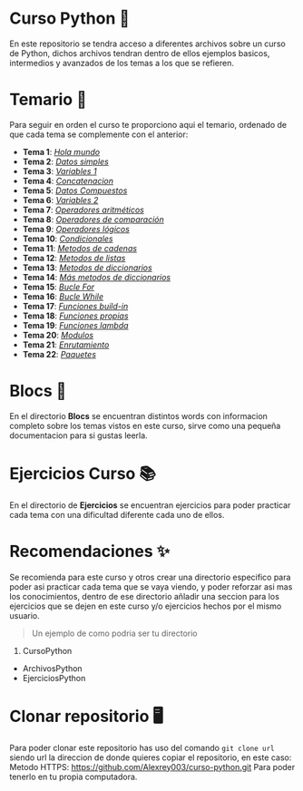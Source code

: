 # Curso Python 🐍
En este repositorio se tendra acceso a diferentes archivos sobre un curso de Python, dichos archivos tendran dentro de ellos ejemplos basicos, intermedios y avanzados de los temas a los que se refieren.

# Temario 📝
Para seguir en orden el curso te proporciono aqui el temario, ordenado de que cada tema se complemente con el anterior:

+ **Tema 1**: [_Hola mundo_](https://github.com/Alexrey003/curso-python/blob/main/1_hola_mundo.py)
+ **Tema 2**: [_Datos simples_](https://github.com/Alexrey003/curso-python/blob/main/2_datos_simples.py)
+ **Tema 3**: [_Variables 1_](https://github.com/Alexrey003/curso-python/blob/main/3_variables.py)
+ **Tema 4**: [_Concatenacion_](https://github.com/Alexrey003/curso-python/blob/main/4_concatenacion.py)
+ **Tema 5**: [_Datos Compuestos_](https://github.com/Alexrey003/curso-python/blob/main/5_datos_compuestos.py)
+ **Tema 6**: [_Variables 2_](https://github.com/Alexrey003/curso-python/blob/main/13_variables2.0.py)
+ **Tema 7**: [_Operadores aritméticos_](https://github.com/Alexrey003/curso-python/blob/main/6_operadoresAritmeticos.py)
+ **Tema 8**: [_Operadores de comparación_](https://github.com/Alexrey003/curso-python/blob/main/7_operadoresComparacion.py)
+ **Tema 9**: [_Operadores lógicos_](https://github.com/Alexrey003/curso-python/blob/main/8_operadoresLogicos.py)
+ **Tema 10**: [_Condicionales_](https://github.com/Alexrey003/curso-python/blob/main/9_Condicionales.py)
+ **Tema 11**: [_Metodos de cadenas_](https://github.com/Alexrey003/curso-python/blob/main/10_metodosCadenas.py)
+ **Tema 12**: [_Metodos de listas_](https://github.com/Alexrey003/curso-python/blob/main/11_metodosListas.py)
+ **Tema 13**: [_Metodos de diccionarios_](https://github.com/Alexrey003/curso-python/blob/main/12_metodosDiccionarios.py)
+ **Tema 14**: [_Más metodos de diccionarios_](https://github.com/Alexrey003/curso-python/blob/main/14_diccionarios2.0.py)
+ **Tema 15**: [_Bucle For_](https://github.com/Alexrey003/curso-python/blob/main/15_bucleFor.py)
+ **Tema 16**: [_Bucle While_](https://github.com/Alexrey003/curso-python/blob/main/16_bucleWhile.py)
+ **Tema 17**: [_Funciones build-in_](https://github.com/Alexrey003/curso-python/blob/main/17_funcionesIntegradas.py)
+ **Tema 18**: [_Funciones propias_](https://github.com/Alexrey003/curso-python/blob/main/18_funcionesPropias.py)
+ **Tema 19**: [_Funciones lambda_](https://github.com/Alexrey003/curso-python/blob/main/19_funcionesLambda.py)
+ **Tema 20**: [_Modulos_](https://github.com/Alexrey003/curso-python/tree/main/20_Modulos)
+ **Tema 21**: [_Enrutamiento_](https://github.com/Alexrey003/curso-python/tree/main/21_EnrutModulos)
+ **Tema 22**: [_Paquetes_](https://github.com/Alexrey003/curso-python/tree/main/22_Paquetes)

# Blocs 📖
En el directorio **Blocs** se encuentran distintos words con informacion completo sobre los temas vistos en este curso, sirve como una pequeña documentacion para si gustas leerla.

# Ejercicios Curso 📚
En el directorio de **Ejercicios** se encuentran ejercicios para poder practicar cada tema con una dificultad diferente cada uno de ellos.

# Recomendaciones ✨
Se recomienda para este curso y otros crear una directorio especifico para poder asi practicar cada tema que se vaya viendo, y poder reforzar asi mas los conocimientos, dentro de ese directorio añladir una seccion para los ejercicios que se dejen en este curso y/o ejercicios hechos por el mismo usuario.
> Un ejemplo de como podria ser tu directorio
1. CursoPython
  + ArchivosPython
  + EjerciciosPython

# Clonar repositorio 🖥
Para poder clonar este repositorio has uso del comando `git clone url` siendo url la direccion de donde quieres copiar el repositorio, en este caso:
Metodo HTTPS: https://github.com/Alexrey003/curso-python.git
Para poder tenerlo en tu propia computadora.
